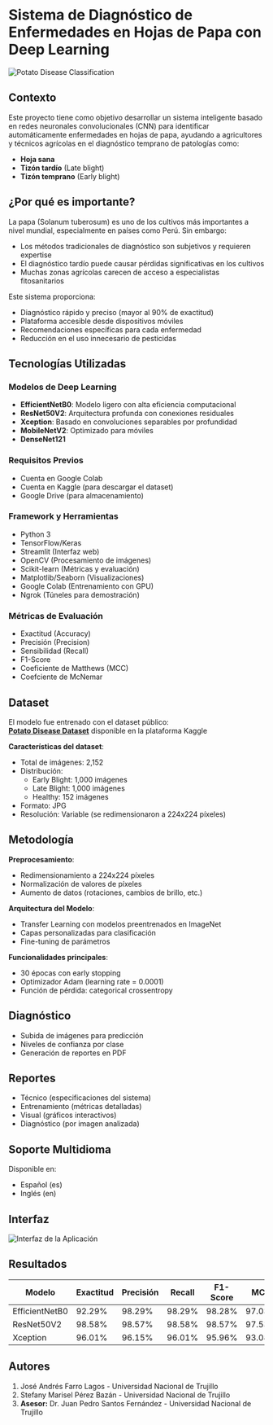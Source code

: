 # Sistema de Diagnóstico de Enfermedades en Hojas de Papa con Deep Learning

![Potato Disease Classification](./assets/hojas.png)

## Contexto

Este proyecto tiene como objetivo desarrollar un sistema inteligente basado en redes neuronales convolucionales (CNN) para identificar automáticamente enfermedades en hojas de papa, ayudando a agricultores y técnicos agrícolas en el diagnóstico temprano de patologías como:

- **Hoja sana**
- **Tizón tardío** (Late blight)
- **Tizón temprano** (Early blight)

## ¿Por qué es importante?

La papa (Solanum tuberosum) es uno de los cultivos más importantes a nivel mundial, especialmente en países como Perú. Sin embargo:

- Los métodos tradicionales de diagnóstico son subjetivos y requieren expertise
- El diagnóstico tardío puede causar pérdidas significativas en los cultivos
- Muchas zonas agrícolas carecen de acceso a especialistas fitosanitarios

Este sistema proporciona:

- Diagnóstico rápido y preciso (mayor al 90% de exactitud)
- Plataforma accesible desde dispositivos móviles
- Recomendaciones específicas para cada enfermedad
- Reducción en el uso innecesario de pesticidas

## Tecnologías Utilizadas

### Modelos de Deep Learning

- **EfficientNetB0**: Modelo ligero con alta eficiencia computacional
- **ResNet50V2**: Arquitectura profunda con conexiones residuales
- **Xception**: Basado en convoluciones separables por profundidad
- **MobileNetV2**: Optimizado para móviles
- **DenseNet121**

### Requisitos Previos
- Cuenta en Google Colab
- Cuenta en Kaggle (para descargar el dataset)
- Google Drive (para almacenamiento)

### Framework y Herramientas

- Python 3
- TensorFlow/Keras
- Streamlit (Interfaz web)
- OpenCV (Procesamiento de imágenes)
- Scikit-learn (Métricas y evaluación)
- Matplotlib/Seaborn (Visualizaciones)
- Google Colab (Entrenamiento con GPU)
- Ngrok (Túneles para demostración)

### Métricas de Evaluación

- Exactitud (Accuracy)
- Precisión (Precision)
- Sensibilidad (Recall)
- F1-Score
- Coeficiente de Matthews (MCC)
- Coefciente de McNemar

## Dataset

El modelo fue entrenado con el dataset público:  
[**Potato Disease Dataset**](https://www.kaggle.com/datasets/faysalmiah1721758/potato-dataset) disponible en la plataforma Kaggle

**Características del dataset**:

- Total de imágenes: 2,152
- Distribución:
  - Early Blight: 1,000 imágenes
  - Late Blight: 1,000 imágenes
  - Healthy: 152 imágenes
- Formato: JPG
- Resolución: Variable (se redimensionaron a 224x224 píxeles)

## Metodología

**Preprocesamiento**:
   - Redimensionamiento a 224x224 píxeles
   - Normalización de valores de píxeles
   - Aumento de datos (rotaciones, cambios de brillo, etc.)

**Arquitectura del Modelo**:
- Transfer Learning con modelos preentrenados en ImageNet
- Capas personalizadas para clasificación
- Fine-tuning de parámetros

**Funcionalidades principales**:
   - 30 épocas con early stopping
   - Optimizador Adam (learning rate = 0.0001)
   - Función de pérdida: categorical crossentropy
  
## Diagnóstico
- Subida de imágenes para predicción
- Niveles de confianza por clase
- Generación de reportes en PDF

## Reportes
- Técnico (especificaciones del sistema)
- Entrenamiento (métricas detalladas)
- Visual (gráficos interactivos)
- Diagnóstico (por imagen analizada)

## Soporte Multidioma
Disponible en:
- Español (es)
- Inglés (en)

## Interfaz
![Interfaz de la Aplicación](./assets/interfaz.jpg)

## Resultados

| Modelo         | Exactitud | Precisión | Recall | F1-Score | MCC    |
| -------------- | --------- | --------- | ------ | -------- | ------ |
| EfficientNetB0 | 92.29%    | 98.29%    | 98.29% | 98.28%   | 97.03% |
| ResNet50V2     | 98.58%    | 98.57%    | 98.58% | 98.57%   | 97.53% |
| Xception       | 96.01%    | 96.15%    | 96.01% | 95.96%   | 93.08% |


## Autores

1. José Andrés Farro Lagos - Universidad Nacional de Trujillo
2. Stefany Marisel Pérez Bazán - Universidad Nacional de Trujillo
3.   **Asesor:** Dr. Juan Pedro Santos Fernández - Universidad Nacional de Trujillo
